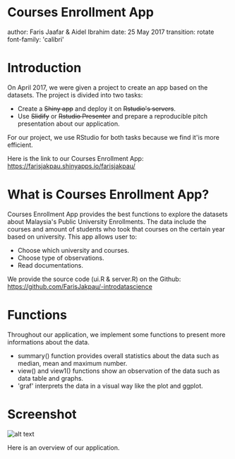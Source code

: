 Courses Enrollment App
===
author: Faris Jaafar & Aidel Ibrahim
date: 25 May 2017
transition: rotate
font-family: 'calibri'


Introduction
===
On April 2017, we were given a project to create an app based on
the datasets. The project is divided into two tasks:
- Create a ~~Shiny app~~ and deploy it on ~~Rstudio's servers~~.
- Use ~~Slidify~~ or ~~Rstudio Presenter~~ and prepare a reproducible pitch presentation about our application.

For our project, we use RStudio for both tasks because we find it'is more efficient.

Here is the link to our Courses Enrollment App:
<https://farisjakpau.shinyapps.io/farisjakpau/>


What is Courses Enrollment App?
===
Courses Enrollment App provides the best functions to explore the
datasets about Malaysia's Public University Enrollments. The data
include the courses and amount of students who took that courses on the certain year based on university. This app allows user to:

- Choose which university and courses.
- Choose type of observations.
- Read documentations.

We provide the source code (ui.R & server.R) on the Github:
<https://github.com/FarisJakpau/-introdatascience>


Functions
===
Throughout our application, we implement some functions to present more
informations about the data.
- summary() function provides overall statistics about the data such as
median, mean and maximum number.
- view() and view1() functions show an observation of the data such as data
table and graphs.
- 'graf' interprets the data in a visual way like the plot and ggplot.

Screenshot
===
![alt text](ss.jpg)

Here is an overview of our application.
